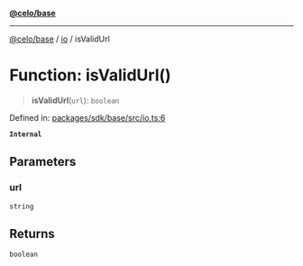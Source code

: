 [**@celo/base**](../../README.md)

***

[@celo/base](../../README.md) / [io](../README.md) / isValidUrl

# Function: isValidUrl()

> **isValidUrl**(`url`): `boolean`

Defined in: [packages/sdk/base/src/io.ts:6](https://github.com/celo-org/developer-tooling/blob/master/packages/sdk/base/src/io.ts#L6)

**`Internal`**

## Parameters

### url

`string`

## Returns

`boolean`
